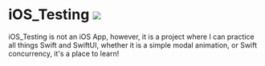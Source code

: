 # iOS_Testing <img src='https://img.shields.io/badge/Swift-FA7343?style=for-the-badge&logo=swift&logoColor=white'>

iOS_Testing is not an iOS App, however, it is a project where I can practice all things Swift and SwiftUI, whether it is a simple modal animation, or Swift concurrency, it's a place to learn!

